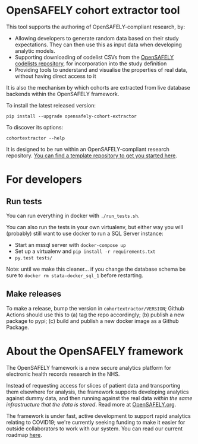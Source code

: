 # OpenSAFELY cohort extractor tool

This tool supports the authoring of OpenSAFELY-compliant research, by:

* Allowing developers to generate random data based on their study
  expectations. They can then use this as input data when developing
  analytic models.
* Supporting downloading of codelist CSVs from the [OpenSAFELY
  codelists repository](https://codelists.opensafely.org/), for
  incorporation into the study definition
* Providing tools to understand and visualise the properties of real
  data, without having direct access to it

It is also the mechanism by which cohorts are extracted from live
database backends within the OpenSAFELY framework.

To install the latest released version:

    pip install --upgrade opensafely-cohort-extractor

To discover its options:

    cohortextractor --help

It is designed to be run within an OpenSAFELY-compliant research
repository. [You can find a template repository to get you started
here](https://github.com/opensafely/research-template).


# For developers

## Run tests

You can run everything in docker with `./run_tests.sh`.

You can also run the tests in your own virtualenv, but either way you
will (probably) still want to use docker to run a SQL Server instance:

* Start an mssql server with `docker-compose up`
* Set up a virtualenv and `pip install -r requirements.txt`
* `py.test tests/`

Note: until we make this cleaner... if you change the database schema
be sure to `docker rm stata-docker_sql_1` before restarting.

## Make releases

To make a release, bump the version in `cohortextractor/VERSION`; Github
Actions should use this to (a) tag the repo accordingly; (b) publish a
new package to pypi; (c) build and publish a new docker image as a
Github Package.

# About the OpenSAFELY framework

The OpenSAFELY framework is a new secure analytics platform for
electronic health records research in the NHS.

Instead of requesting access for slices of patient data and
transporting them elsewhere for analysis, the framework supports
developing analytics against dummy data, and then running against the
real data *within the same infrastructure that the data is stored*.
Read more at [OpenSAFELY.org](https://opensafely.org).

The framework is under fast, active development to support rapid
analytics relating to COVID19; we're currently seeking funding to make
it easier for outside collaborators to work with our system.  You can
read our current roadmap [here](ROADMAP.md).

